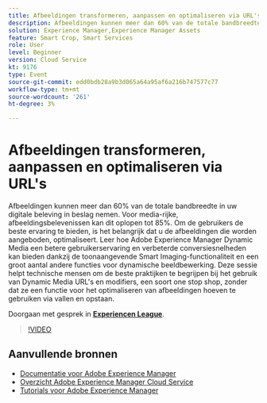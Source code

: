 ```yaml
---
title: Afbeeldingen transformeren, aanpassen en optimaliseren via URL's
description: Afbeeldingen kunnen meer dan 60% van de totale bandbreedte in uw digitale beleving in beslag nemen. Voor media-rijke, afbeeldingsbelevenissen kan dit oplopen tot 85%. Om de gebruikers de beste ervaring te bieden, is het belangrijk dat u de afbeeldingen die worden aangeboden, optimaliseert. Leer hoe Adobe Experience Manager Dynamic Media een betere gebruikerservaring en verbeterde conversiesnelheden kan bieden dankzij de toonaangevende Smart Imaging-functionaliteit en een groot aantal andere functies voor dynamische beeldbewerking. Deze sessie helpt technische mensen om de beste praktijken te begrijpen bij het gebruik van Dynamic Media URL's en modifiers, een soort one stop shop, zonder dat ze een functie voor het optimaliseren van afbeeldingen hoeven te gebruiken via vallen en opstaan.
solution: Experience Manager,Experience Manager Assets
feature: Smart Crop, Smart Services
role: User
level: Beginner
version: Cloud Service
kt: 9176
type: Event
source-git-commit: edd0bdb28a9b3d065a64a95af6a216b747577c77
workflow-type: tm+mt
source-wordcount: '261'
ht-degree: 3%

---
```


# Afbeeldingen transformeren, aanpassen en optimaliseren via URL&#39;s

Afbeeldingen kunnen meer dan 60% van de totale bandbreedte in uw digitale beleving in beslag nemen. Voor media-rijke, afbeeldingsbelevenissen kan dit oplopen tot 85%. Om de gebruikers de beste ervaring te bieden, is het belangrijk dat u de afbeeldingen die worden aangeboden, optimaliseert. Leer hoe Adobe Experience Manager Dynamic Media een betere gebruikerservaring en verbeterde conversiesnelheden kan bieden dankzij de toonaangevende Smart Imaging-functionaliteit en een groot aantal andere functies voor dynamische beeldbewerking. Deze sessie helpt technische mensen om de beste praktijken te begrijpen bij het gebruik van Dynamic Media URL&#39;s en modifiers, een soort one stop shop, zonder dat ze een functie voor het optimaliseren van afbeeldingen hoeven te gebruiken via vallen en opstaan.

Doorgaan met gesprek in **[Experiencen League](https://adobe.ly/3F58miP)**.

>[!VIDEO](https://video.tv.adobe.com/v/337847/?quality=12&learn=on&hidetitle=true)

## Aanvullende bronnen

- [Documentatie voor Adobe Experience Manager ](https://experienceleague.adobe.com/docs/experience-manager-cloud-service.html)
- [Overzicht Adobe Experience Manager Cloud Service](https://experienceleague.adobe.com/docs/experience-manager-cloud-service/overview/home.html)
- [Tutorials voor Adobe Experience Manager](https://experienceleague.adobe.com/docs/experience-manager-tutorials.html)

